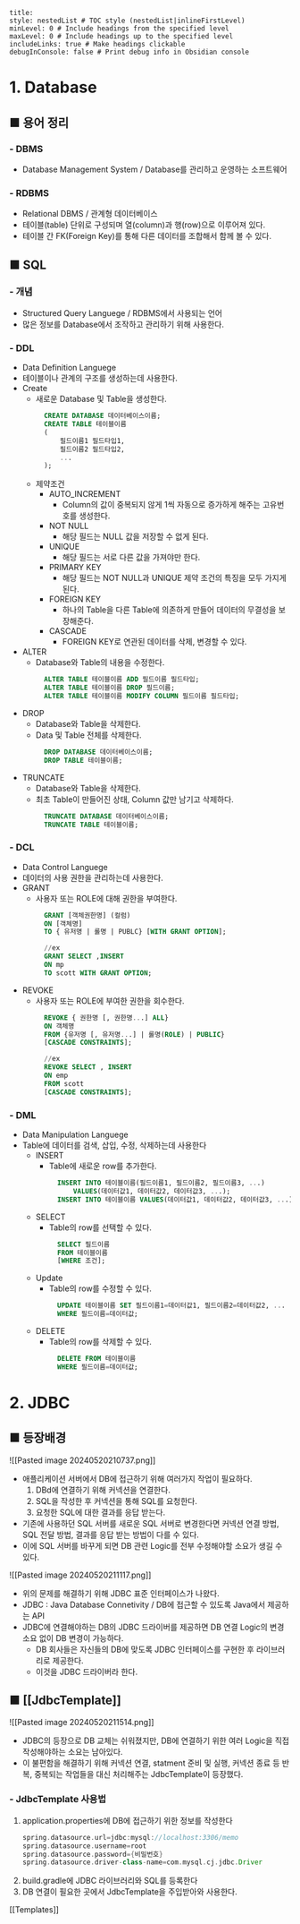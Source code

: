 ```table-of-contents
title: 
style: nestedList # TOC style (nestedList|inlineFirstLevel)
minLevel: 0 # Include headings from the specified level
maxLevel: 0 # Include headings up to the specified level
includeLinks: true # Make headings clickable
debugInConsole: false # Print debug info in Obsidian console
```

# 1. Database
## ■ 용어 정리

### - DBMS
- Database Management System / Database를 관리하고 운영하는 소프트웨어

### - RDBMS
- Relational DBMS / 관계형 데이터베이스
- 테이블(table) 단위로 구성되며 열(column)과 행(row)으로 이루어져 있다.
- 테이블 간 FK(Foreign Key)를 통해 다른 데이터를 조합해서 함께 볼 수 있다.


## ■ SQL
### - 개념
- Structured Query Languege / RDBMS에서 사용되는 언어
- 많은 정보를 Database에서 조작하고 관리하기 위해 사용한다.

### - DDL
- Data Definition Languege
- 테이블이나 관계의 구조를 생성하는데 사용한다.
- Create
	- 새로운 Database 및 Table을 생성한다.
	  ``` sql
		CREATE DATABASE 데이터베이스이름;
		CREATE TABLE 테이블이름
		(
			필드이름1 필드타입1,
		    필드이름2 필드타입2,
			...
		);
		```
	- 제약조건
		- AUTO_INCREMENT
			- Column의 값이 중복되지 않게 1씩 자동으로 증가하게 해주는 고유번호를 생성한다.
		- NOT NULL
			- 해당 필드는 NULL 값을 저장할 수 없게 된다.
		- UNIQUE
			- 해당 필드는 서로 다른 값을 가져야만 한다.
		- PRIMARY KEY
			- 해당 필드는 NOT NULL과 UNIQUE 제약 조건의 특징을 모두 가지게 된다.
		- FOREIGN KEY
			- 하나의 Table을 다른 Table에 의존하게 만들어 데이터의 무결성을 보장해준다.
		- CASCADE
			- FOREIGN KEY로 연관된 데이터를 삭제, 변경할 수 있다.
- ALTER
	- Database와 Table의 내용을 수정한다.
	  ``` SQL
		ALTER TABLE 테이블이름 ADD 필드이름 필드타입;
		ALTER TABLE 테이블이름 DROP 필드이름;
		ALTER TABLE 테이블이름 MODIFY COLUMN 필드이름 필드타입;
		```
- DROP
	- Database와 Table을 삭제한다.
	- Data 및 Table 전체를 삭제한다.
	  ``` SQL
		DROP DATABASE 데이터베이스이름;
		DROP TABLE 테이블이름;
		```
- TRUNCATE
	- Database와 Table을 삭제한다.
	- 최초 Table이 만들어진 상태, Column 값만 남기고 삭제하다.
	  ``` sql
		TRUNCATE DATABASE 데이터베이스이름;
		TRUNCATE TABLE 테이블이름;
		```

### - DCL
- Data Control Languege
- 데이터의 사용 권한을 관리하는데 사용한다.
- GRANT
	- 사용자 또는 ROLE에 대해 권한을 부여한다.
	  ``` sql
		GRANT [객체권한명] (컬럼)
		ON [객체명]
		TO { 유저명 | 롤명 | PUBLC} [WITH GRANT OPTION];

		//ex
		GRANT SELECT ,INSERT 
		ON mp
		TO scott WITH GRANT OPTION;
		```
- REVOKE
	- 사용자 또는 ROLE에 부여한 권한을 회수한다.
	  ``` sql
		REVOKE { 권한명 [, 권한명...] ALL}
		ON 객체명
		FROM {유저명 [, 유저명...] | 롤명(ROLE) | PUBLIC} 
		[CASCADE CONSTRAINTS];

		//ex
		REVOKE SELECT , INSERT
		ON emp
		FROM scott
		[CASCADE CONSTRAINTS];
		```

### - DML
- Data Manipulation Languege
- Table에 데이터를 검색, 삽입, 수정, 삭제하는데 사용한다
	- INSERT
		- Table에 새로운 row를 추가한다.
		  ``` sql
			INSERT INTO 테이블이름(필드이름1, 필드이름2, 필드이름3, ...)
				VALUES(데이터값1, 데이터값2, 데이터값3, ...);
			INSERT INTO 테이블이름 VALUES(데이터값1, 데이터값2, 데이터값3, ...);
			```
	- SELECT
		- Table의 row를 선택할 수 있다.
		  ``` sql
			SELECT 필드이름
			FROM 테이블이름
			[WHERE 조건];
			```
	- Update
		- Table의 row를 수정할 수 있다.
		  ``` sql
			UPDATE 테이블이름 SET 필드이름1=데이터값1, 필드이름2=데이터값2, ...
			WHERE 필드이름=데이터값;
			```
	- DELETE
		- Table의 row를 삭제할 수 있다.
		  ``` sql
			DELETE FROM 테이블이름
			WHERE 필드이름=데이터값;
			```

# 2. JDBC
## ■ 등장배경
![[Pasted image 20240520210737.png]]
- 애플리케이션 서버에서 DB에 접근하기 위해 여러가지 작업이 필요하다.
	1. DBd에 연결하기 위해 커넥션을 연결한다.
	2. SQL을 작성한 후 커넥션을 통해 SQL를 요청한다.
	3. 요청한 SQL에 대한 결과를 응답 받는다.
- 기존에 사용하던 SQL 서버를 새로운 SQL 서버로 변경한다면 커넥션 연결 방법, SQL 전달 방법, 결과를 응답 받는 방법이 다를 수 있다.
- 이에 SQL 서버를 바꾸게 되면 DB 관련 Logic를 전부 수정해야할 소요가 생길 수 있다.

![[Pasted image 20240520211117.png]]
- 위의 문제를 해결하기 위해 JDBC 표준 인터페이스가 나왔다.
- JDBC : Java Database Connetivity / DB에 접근할 수 있도록 Java에서 제공하는 API
- JDBC에 연결해야하는 DB의 JDBC 드라이버를 제공하면 DB 연결 Logic의 변경소요 없이 DB 변경이 가능하다.
	- DB 회사들은 자신들의 DB에 맞도록 JDBC 인터페이스를 구현한 후 라이브러리로 제공한다.
	- 이것을 JDBC 드라이버라 한다.

## ■ [[JdbcTemplate]]
![[Pasted image 20240520211514.png]]
- JDBC의 등장으로 DB 교체는 쉬워졌지만, DB에 연결하기 위한 여러 Logic을 직접 작성해야하는 소요는 남아있다.
- 이 불편함을 해결하기 위해 커넥션 연결, statment 준비 및 실행, 커넥션 종료 등 반복, 중복되는 작업들을 대신 처리해주는 JdbcTemplate이 등장했다. 

### - JdbcTemplate 사용법
1. application.properties에 DB에 접근하기 위한 정보를 작성한다
	``` groovy
	spring.datasource.url=jdbc:mysql://localhost:3306/memo
	spring.datasource.username=root
	spring.datasource.password={비밀번호}
	spring.datasource.driver-class-name=com.mysql.cj.jdbc.Driver
	
	```
1. build.gradle에 JDBC 라이브러리와  SQL를 등록한다
2. DB 연결이 필요한 곳에서 JdbcTemplate을 주입받아와 사용한다.














[[Templates]]
